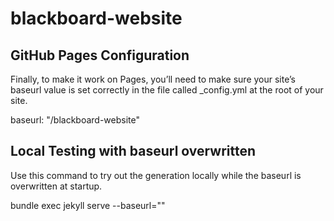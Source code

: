 # blackboard-website

## GitHub Pages Configuration
Finally, to make it work on Pages, you’ll need to make sure your site’s baseurl value is set correctly in the file called _config.yml at the root of your site.

baseurl: "/blackboard-website"

## Local Testing with baseurl overwritten
Use this command to try out the generation locally while the baseurl is overwritten at startup.

bundle exec jekyll serve --baseurl=""
